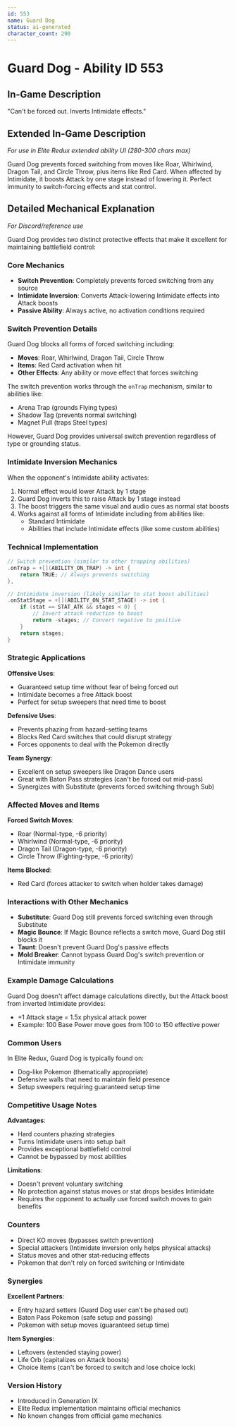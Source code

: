 ```yaml
---
id: 553
name: Guard Dog
status: ai-generated
character_count: 290
---
```


# Guard Dog - Ability ID 553

## In-Game Description
"Can't be forced out. Inverts Intimidate effects."

## Extended In-Game Description
*For use in Elite Redux extended ability UI (280-300 chars max)*

Guard Dog prevents forced switching from moves like Roar, Whirlwind, Dragon Tail, and Circle Throw, plus items like Red Card. When affected by Intimidate, it boosts Attack by one stage instead of lowering it. Perfect immunity to switch-forcing effects and stat control.

## Detailed Mechanical Explanation
*For Discord/reference use*

Guard Dog provides two distinct protective effects that make it excellent for maintaining battlefield control:

### Core Mechanics
- **Switch Prevention**: Completely prevents forced switching from any source
- **Intimidate Inversion**: Converts Attack-lowering Intimidate effects into Attack boosts
- **Passive Ability**: Always active, no activation conditions required

### Switch Prevention Details
Guard Dog blocks all forms of forced switching including:
- **Moves**: Roar, Whirlwind, Dragon Tail, Circle Throw
- **Items**: Red Card activation when hit
- **Other Effects**: Any ability or move effect that forces switching

The switch prevention works through the `onTrap` mechanism, similar to abilities like:
- Arena Trap (grounds Flying types)
- Shadow Tag (prevents normal switching) 
- Magnet Pull (traps Steel types)

However, Guard Dog provides universal switch prevention regardless of type or grounding status.

### Intimidate Inversion Mechanics
When the opponent's Intimidate ability activates:
1. Normal effect would lower Attack by 1 stage
2. Guard Dog inverts this to raise Attack by 1 stage instead
3. The boost triggers the same visual and audio cues as normal stat boosts
4. Works against all forms of Intimidate including from abilities like:
   - Standard Intimidate
   - Abilities that include Intimidate effects (like some custom abilities)

### Technical Implementation
```cpp
// Switch prevention (similar to other trapping abilities)
.onTrap = +[](ABILITY_ON_TRAP) -> int { 
    return TRUE; // Always prevents switching 
},

// Intimidate inversion (likely similar to stat boost abilities)
.onStatStage = +[](ABILITY_ON_STAT_STAGE) -> int {
    if (stat == STAT_ATK && stages < 0) {
        // Invert attack reduction to boost
        return -stages; // Convert negative to positive
    }
    return stages;
}
```

### Strategic Applications
**Offensive Uses**:
- Guaranteed setup time without fear of being forced out
- Intimidate becomes a free Attack boost
- Perfect for setup sweepers that need time to boost

**Defensive Uses**:
- Prevents phazing from hazard-setting teams
- Blocks Red Card switches that could disrupt strategy
- Forces opponents to deal with the Pokemon directly

**Team Synergy**:
- Excellent on setup sweepers like Dragon Dance users
- Great with Baton Pass strategies (can't be forced out mid-pass)
- Synergizes with Substitute (prevents forced switching through Sub)

### Affected Moves and Items
**Forced Switch Moves**:
- Roar (Normal-type, -6 priority)
- Whirlwind (Normal-type, -6 priority) 
- Dragon Tail (Dragon-type, -6 priority)
- Circle Throw (Fighting-type, -6 priority)

**Items Blocked**:
- Red Card (forces attacker to switch when holder takes damage)

### Interactions with Other Mechanics
- **Substitute**: Guard Dog still prevents forced switching even through Substitute
- **Magic Bounce**: If Magic Bounce reflects a switch move, Guard Dog still blocks it
- **Taunt**: Doesn't prevent Guard Dog's passive effects
- **Mold Breaker**: Cannot bypass Guard Dog's switch prevention or Intimidate immunity

### Example Damage Calculations
Guard Dog doesn't affect damage calculations directly, but the Attack boost from inverted Intimidate provides:
- +1 Attack stage = 1.5x physical attack power
- Example: 100 Base Power move goes from 100 to 150 effective power

### Common Users
In Elite Redux, Guard Dog is typically found on:
- Dog-like Pokemon (thematically appropriate)
- Defensive walls that need to maintain field presence
- Setup sweepers requiring guaranteed setup time

### Competitive Usage Notes
**Advantages**:
- Hard counters phazing strategies
- Turns Intimidate users into setup bait
- Provides exceptional battlefield control
- Cannot be bypassed by most abilities

**Limitations**:
- Doesn't prevent voluntary switching
- No protection against status moves or stat drops besides Intimidate
- Requires the opponent to actually use forced switch moves to gain benefits

### Counters
- Direct KO moves (bypasses switch prevention)
- Special attackers (Intimidate inversion only helps physical attacks)
- Status moves and other stat-reducing effects
- Pokemon that don't rely on forced switching or Intimidate

### Synergies
**Excellent Partners**:
- Entry hazard setters (Guard Dog user can't be phased out)
- Baton Pass Pokemon (safe setup and passing)
- Pokemon with setup moves (guaranteed setup time)

**Item Synergies**:
- Leftovers (extended staying power)
- Life Orb (capitalizes on Attack boosts)
- Choice items (can't be forced to switch and lose choice lock)

### Version History
- Introduced in Generation IX
- Elite Redux implementation maintains official mechanics
- No known changes from official game mechanics